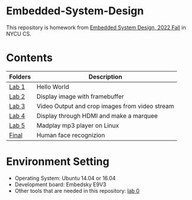 # Embedded-System-Design
This repository is homework from [Embedded System Design, 2022 Fall](https://timetable.nycu.edu.tw/?r=main/crsoutline&Acy=111&Sem=1&CrsNo=535603&lang=zh-tw) in NYCU CS.

# Contents
| Folders | Description |
|---------|-------------|
|[Lab 1](/lab1)| Hello World  |
|[Lab 2](/lab2)| Display image with framebuffer |
|[Lab 3](/lab3)| Video Output and crop images from video stream |
|[Lab 4](/lab4)| Display through HDMI and make a marquee |
|[Lab 5](/lab5)| Madplay mp3 player on Linux |
|[Final](/Final)| Human face recognizion |

# Environment Setting
- Operating System: Ubuntu 14.04 or 16.04 <br>
- Development board: Embedsky E9V3 <br>
- Other tools that are needed in this repository: [lab 0](/lab0/111_lab_0.pdf)
